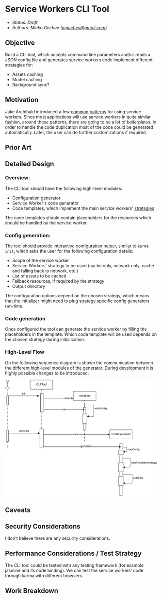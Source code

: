 # Service Workers CLI Tool
* *Status: Draft*
* *Authors: Minko Gechev (mgechev@gmail.com)*

## Objective
Build a CLI tool, which accepts command line parameters and/or reads a JSON config file and generates service workers code
Implement different strategies for:
* Assets caching
* Model caching
* Background sync?

## Motivation
Jake Archibald introduced a few [common patterns](http://jakearchibald.com/2014/offline-cookbook/) for using service workers. Since most applications will use service workers in quite similar fashion, around these patterns, there are going to be a lot of boilerplates. In order to handle the code duplication most of the code could be generated automatically. Later, the user can do further customizations if required.

## Prior Art

## Detailed Design
### Overview:
The CLI tool should have the following high-level modules:
* Configuration generator
* Service Worker's code generator
* Code templates, which implement the main service workers' [strategies](http://jakearchibald.com/2014/offline-cookbook/)

The code templates should contain placeholders for the resources which should be handled by the service worker.

### Config generation:
The tool should provide interactive configuration helper, similar to `karma init`, which asks the user for the following configuration details:
* Scope of the service worker
* Service Workers' strategy to be used (cache only, network only, cache and falling back to network, etc.)
* List of assets to be cached
* Fallback resources, if required by the strategy
* Output directory

The configuration options depend on the chosen strategy, which means that the initializer might need to plug strategy specific config generators run-time.

### Code generation
Once configured the tool can generate the service worker by filling the placeholders in the template. Which code template will be used depends on the chosen strategy during initialization.

### High-Level Flow

On the following sequence diagram is shown the communication between the different high-level modules of the generator. During development it is highly possible changes to be introduced:

![](/assets/sw-high-level.png)

## Caveats

## Security Considerations
I don't believe there are any security considerations.

## Performance Considerations / Test Strategy
The CLI tool could be tested with any testing framework (for example jasmine and its node binding).
We can test the service workers' code through karma with different browsers.

## Work Breakdown